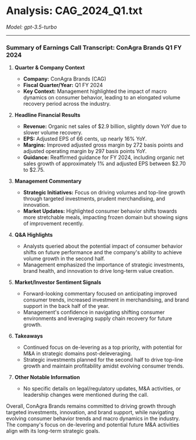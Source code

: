 # Analysis: CAG_2024_Q1.txt

*Model: gpt-3.5-turbo*

---

### Summary of Earnings Call Transcript: ConAgra Brands Q1 FY 2024

1. **Quarter & Company Context**
   - **Company:** ConAgra Brands (CAG)
   - **Fiscal Quarter/Year:** Q1 FY 2024
   - **Key Context:** Management highlighted the impact of macro dynamics on consumer behavior, leading to an elongated volume recovery period across the industry.

2. **Headline Financial Results**
   - **Revenue:** Organic net sales of $2.9 billion, slightly down YoY due to slower volume recovery.
   - **EPS:** Adjusted EPS of 66 cents, up nearly 16% YoY.
   - **Margins:** Improved adjusted gross margin by 272 basis points and adjusted operating margin by 297 basis points YoY.
   - **Guidance:** Reaffirmed guidance for FY 2024, including organic net sales growth of approximately 1% and adjusted EPS between $2.70 to $2.75.

3. **Management Commentary**
   - **Strategic Initiatives:** Focus on driving volumes and top-line growth through targeted investments, prudent merchandising, and innovation.
   - **Market Updates:** Highlighted consumer behavior shifts towards more stretchable meals, impacting frozen domain but showing signs of improvement recently.

4. **Q&A Highlights**
   - Analysts queried about the potential impact of consumer behavior shifts on future performance and the company's ability to achieve volume growth in the second half.
   - Management emphasized the importance of strategic investments, brand health, and innovation to drive long-term value creation.

5. **Market/Investor Sentiment Signals**
   - Forward-looking commentary focused on anticipating improved consumer trends, increased investment in merchandising, and brand support in the back half of the year.
   - Management's confidence in navigating shifting consumer environments and leveraging supply chain recovery for future growth.

6. **Takeaways**
   - Continued focus on de-levering as a top priority, with potential for M&A in strategic domains post-deleveraging.
   - Strategic investments planned for the second half to drive top-line growth and maintain profitability amidst evolving consumer trends.

7. **Other Notable Information**
   - No specific details on legal/regulatory updates, M&A activities, or leadership changes were mentioned during the call.

Overall, ConAgra Brands remains committed to driving growth through targeted investments, innovation, and brand support, while navigating evolving consumer behavior trends and macro dynamics in the industry. The company's focus on de-levering and potential future M&A activities align with its long-term strategic goals.